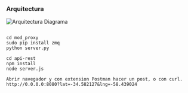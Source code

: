 ### Arquitectura

![Arquitectura Diagrama](http://oi57.tinypic.com/vrsboi.jpg)

```

cd mod_proxy
sudo pip install zmq
python server.py

cd api-rest 
npm install
node server.js

Abrir navegador y con extension Postman hacer un post, o con curl.
http://0.0.0.0:8080?lat=-34.582127&lng=-58.439024

```